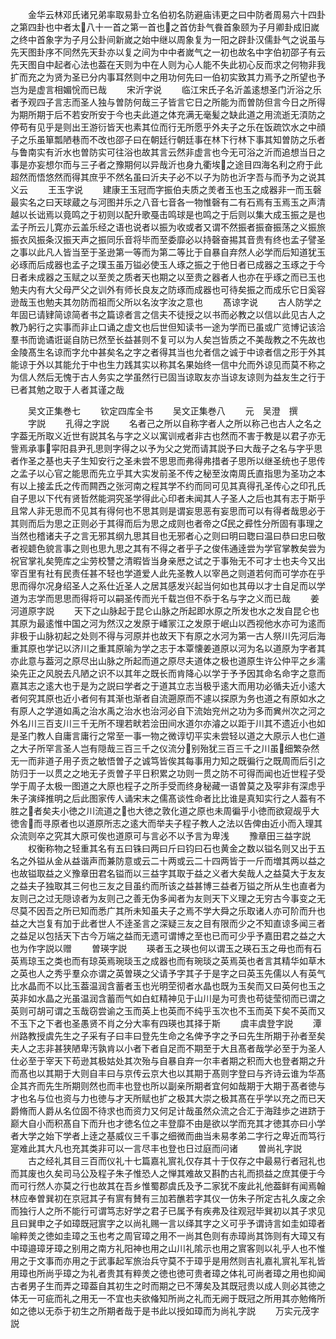 <!-- { "loadSidebar": true } -->
　　金华云林邓氏诸兄弟率取易卦立名伯初名防避庙讳更之曰中防者周易六十四卦之第四卦也中者太八十一首之第一首也之首仿卦气飬首象颐为子月卿卦成旧嵗之终中首象字为子月公卦间新嵗之始中继以周象复为一阳之辟卦汉儒卦气之说虽与先天图卦序不同然先天卦亦以复之间为中中者嵗气之一初也故名中字伯初邵子有云先天图自中起者心法也葢在天则为中在人则为心人能不失此初心反而求之何物非我扩而充之为贤为圣已分内事耳然则中之用功何先曰一伯初实致其力焉予之所望也予岂为是虚言相媚恱而已哉
　　宋沂字说
　　临江宋氏子名沂盖逺想圣门沂浴之乐者予观四子言志而圣人独与曽防何哉三子皆言它日之所能为而曽防但言今日之所得为期所期于后不若安所安于今也夫此道之体充满无毫髪之缺此道之用流逝无湏防之停苟有见乎是则出王游衍皆天也素其位而行无所愿乎外夫子之乐在饭疏饮水之中顔子之乐虽箪瓢陋巷而不改也邵子曰在朝廷行朝廷事在林下行林下事其知曽防之乐者与鲁南实有沂水也曽防实可往浴也故其言云然非虚言也今无可浴之沂而追想当日之事是亦妄想尔而与三子者之豫期何以异哉沂也身九衢埃之途目四海名利之府于此超然而悟悠然而得其庶乎不然名虽曰沂夫子必不以子为防也沂字吾与而予为之说其义云
　　王玉字说
　　建康王玉冠而字振伯夫质之羙者玉也玉之成器非一而玉磬最实名之曰天球蔵之与河图并乐之八音七音各一物惟磬有二有石焉有玉焉玉之声清越以长诎焉以竟鸣之于初则以配升歌戞击鸣球是也鸣之于后则以集大成玉振之是也孟子所云儿寛亦云盖乐经之语也说者以振为收或者又谓不然振者振奋振荡之义振旅振衣风振条汉振天声之振同乐音将毕而至委靡必以持磬奋掦其音贵有终也孟子譬圣之事以此凡人皆当至于圣逊第一等而为第二等比于自暴自弃然人必学而后知道犹玉必琢而后成器也孟子之璞玉虽万镒必使玉人琢之振之于他日者已成器之玉琢之于今日者未成器之玉赋之以至羙之质者天也期之以至贵之器者人也亦在乎琢之而已玉也勉夫内有大父母严父之训外有师长良友之防琢而成器也可待矣振之而成乐它日奚容逊哉玉也勉夫其勿防而祖而父所以名汝字汝之意也
　　髙谅字说
　　古人防学之年固已请肄简谅简者书之篇谅者言之信夫不徒授之以书而必教之以信以此见古人之教乃躬行之实事而非止口诵之虚文也后世但知读书一途为学而已虽或广览博记该洽羣书而诡谲诳诞自防已然至长益甚则不复可以为人矣岂皆质之不美哉教之不先故也金陵髙生名谅而字允中甚矣名之字之者得其当也允者信之诚于中谅者信之形于外其能谅于外以其能允于中也生力践其实以称其名果始终一信中允而外谅见而莫不称之为信人然后无愧于古人务实之学虽然行已固当谅取友亦当谅友谅则为益友生之行于已者其勉之取于人者其谨之哉


　　吴文正集巻七
　　钦定四库全书
　　吴文正集巻八
　　元　吴澄　撰
　　字説
　　孔得之字説
　　名者己之所以自称字者人之所以称己也古人之名之字葢无所取义近世有説其名与字之义以寓训戒者非古也然而不害于教是以君子亦无訾焉承事寜阳县尹孔思则字得之以予为父之党而请其説予曰大哉子之名与字乎思者作圣之基也夫子生知安行之圣未尝不思思而弗得弗措者子思所以继圣统也子思传之孟子以心官之能思而先立乎其大实发前圣不传之秘至汝南周氏直指思为圣功之本有以上接孟氏之传而闗西之张河南之程其学不约而同可见其真得孔圣传心之印孔氏自子思以下代有贤哲然能洞究圣学得此心印者未闻其人子圣人之后也其有志于斯乎且常人非无思而不见其有得何也不思其则是谓妄思恶有妄思而可以有得者哉思必于其则而后为思之正则必于其得而后为思之成则也者帝之民之彛性分所固有事理之当然也稽诸夫子之言无邪其纲九思其目也无邪者心之则曰明曰聦曰温曰恭曰忠曰敬者视聼色貌言事之则也思九思之其有不得之者乎子之俊伟通逹尝为学官掌教矣尝为祝官掌礼矣筦库之尘劳校讐之清暇皆当身亲厯之试之于事殆无不可才士也夫今又出宰百里有社有民责任甚不轻也学道爱人此先圣教人以宰邑之则道若何而可学亦在乎思而得尔况身绍圣人之系仕近圣人之居其感发兴起当何如也其毋以才士自足而以学道为志学而思思而得将可以嗣圣传而光千载岂但不忝于名与字之义而已哉
　　姜河道原字説
　　天下之山脉起于昆仑山脉之所起即水原之所发也水之发自昆仑也其原为最逺惟中国之河为然汉之发原于嶓冡江之发原于岷山以西视他水亦可为逺而非极于山脉初起之处则不得与河原并也故天下有原之水河为第一古人祭川先河后海重其原也学记以济川之重其原喻为学之志于本覃懐姜道原以河为名以道原为字者其亦此意与葢河之原尽出山脉之所起而道之原尽夫道体之极也道原生许公仲平之乡濡染先正之风脱去凡陋之识不以其年之既长而肯降心以学于予予因其命名命字之意而嘉其志之逺大也于是为之説曰学者之于道其立志当极乎逺大而用功必循夫近小逺大者何究其原也近小者何有其渐也渐者自流遡原而不遽以探原为务也道之有原如水之有原人之学道如禹之治水禹之治水也治河必自下流始兖州之功为多而兾州次之河之外名川三百支川三千无所不理若畎若浍田间水道尔亦濬之以距于川其不遗近小也如是圣门教人自庸言庸行之常至一事一物之微谆切平实未尝轻以道之大原示人也仁道之大子所罕言圣人岂有隠哉三百三千之仪流分别殆犹三百三千之川虽细繁杂然无一而非道子用子贡之敏悟曽子之诚笃皆俟其每事用力知之既徧行之既周而后引之防归于一以贯之之地无子贡曽子平日积累之功则一贯之防不可得而闻也近世程子受学于周子太极一图道之大原也程子之所手受而终身秘藏一语曽莫之及寜非有深虑乎朱子演绎推明之后此图家传人诵宋末之儒髙谈性命者比比谁是真知实行之人葢有不胜之者矣夫小徳之川流道之也大徳之敦化道之原也未周徧乎小徳而欲窥觇乎大徳舎而寻原者也以道原所志之逺大而举夫子程子教人之法以告俾由近小而入理其众流则卒之究其大原可俟也道原可与言必不以予言为卑浅
　　豫章田三益字説
　　权衡称物之轻重其名有五曰铢曰两曰斤曰钧曰石也黄金之数以镒名则又出于五名之外镒从金从益谐声而兼防意或云二十两或云二十四两皆于一斤而増其两以益之也故镒取益之义豫章田君名镒而以三益字其取于益之义者大矣哉人之益莫大于友友之益夫子独取其三何也三友之目虽约而所该之益甚博三益者万镒之所从生也直者为友则己之过无隠谅者为友则己之善无伪多闻者为友则天下义理之无穷古今事变之无尽莫不因吾之所已知而悉广其所未知虽夫子之焉不学大舜之乐取诸人亦可阶而升也益之大岂复有加于此者世人不逹圣言之深疑三友之目有限而少之不知直谅多闻三者之益足以包括天下古今万端之益而无遗可谓博之至也已而可少乎予嘉田君之益之大也为作字説以赠
　　曽瑛字説
　　瑛者玉之瑛也何以谓玉之瑛石玉之毋也而有石英焉琼玉之类也而有琼英焉琬琰玉之成器也而有琬琰之英焉英也者言其精华如草木之英也人之秀乎羣众亦谓之英曽瑛之父请予字其子于是字之曰英玉先儒以人有英气比水晶而不以比玉葢温润含蓄者玉也光明茔彻者水晶也既为玉矣而又曰英何也玉之英非如水晶之光虽温润含蓄而气如白虹精神见于山川是为可贵也苟徒莹彻而已谓之英则可胡可谓之玉哉窃尝谕之玉而英上也英而不纯乎玉次也不玉而英下矣不英而又不玉下之下者也圣愚贤不肖之分大率有四瑛也其择于斯
　　虞丰虞登字説
　　潭州路教授虞先生之子采有子曰丰曰登先生命之名俾予字之予曰先生所期于孙者至矣夫人之志非甚狭陋卑汚孰肯以小者下者自足而不期至于大且髙者哉学必至于为圣人仕必至于宰天下苟逊其极姑处其次殆与自暴自弃一尔丰者期之积而大也登者期之升而髙也以其期于大则自丰曰与京传云京大也以其期于髙则字登曰与齐诗云谁为华髙企其齐而先生所期则然也而丰也登也所以副亲所期者宜何如哉期于大期于髙者徳与才也名与位也资与力也徳与才天所赋也扩之极其大崇之极其髙在乎学以充之而已天爵脩而人爵从名位固不待求也而资力又何足计哉虽然众流之合汇于海跬歩之进跻于巅大自小而积髙自下而升也才徳名位之丰登靡不由是欲以学而充其才徳其亦曰小学者大学之始下学者上逹之基威仪三千事之细微而曲当未易孝弟二字行之卑近而笃行寔难此其大凡也充其类非可以一言尽丰也登也日过庭而问诸
　　曽尚礼字説
　　古之经礼其目三百而仪礼十七篇嘉礼賔礼仅存其十于仅存之中最易行者冠礼也而其废也久矣司马公及程子朱子惟恐人之惮其难故又斟酌古礼而损益之庶其便于今而可行然人亦莫之行也故其在吾乡惟蜀郡虞氏及予二家犹不废此礼他葢鲜有闻焉翰林应奉曽巽初在京冠其子有賔有賛有三加若醮若字其仪一仿朱子所定古礼久废之余而独行人之所不能行可谓笃志好学之君子已属予有疾弗及往观冠毕巽初以其子求见且曰巽申之子如璋既冠賔字之以尚礼赐一言以绎其字之义可乎予谓诗言如圭如璋者喻粹羙之徳如圭璋之玉也考之周官璋之用不一尚其色则有赤璋尚其饰则有大璋又有中璋邉璋牙璋之别用之南方礼阳神也用之山川礼隂示也用之賔客则以礼乎人也不惟用之于文事而亦用之于武事起军旅治兵守莫不于璋乎是用然则吉礼嘉礼賔礼军礼皆用璋也所尚乎璋之为礼者贵其有粹羙之徳也徳可贵者璋之体礼可尚者璋之用也抑闻古者男子生而弄之璋葢自其初生之时而期之已不薄矣及其既冠贵以成人则必其徳之体无一可疵而礼之用无一不宜也夫欲偹知所尚之礼而无阙于既冠之所用其亦勉脩所如之徳以无忝于初生之所期者哉于是书此以授如璋而为尚礼字説
　　万实元茂字説
